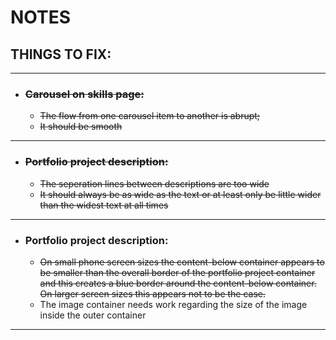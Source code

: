 # NOTES 

## THINGS TO FIX:
  ___
  * ### ~~Carousel on skills page:~~
    * ~~The flow from one carousel item to another is abrupt;~~
    * ~~It should be smooth~~
  ___
 * ### ~~Portfolio project description:~~
   * ~~The seperation lines between descriptions are too wide~~
   * ~~It should always be as wide as the text or at least only be little wider than the widest text at all times~~
___
  * ### Portfolio project description:
    * ~~On small phone screen sizes the content-below container appears to be smaller than the overall border of the portfolio project container and this creates a blue border around the content-below container. On larger screen sizes this appears not to be the case.~~
    * The image container needs work regarding the size of the image inside the outer container
  ___